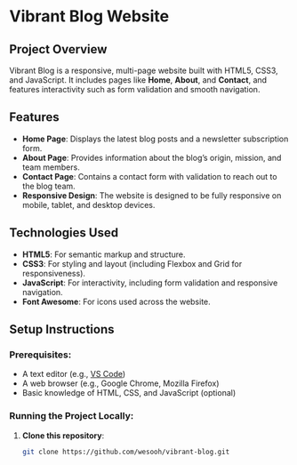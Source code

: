 # Vibrant Blog Website

## Project Overview
Vibrant Blog is a responsive, multi-page website built with HTML5, CSS3, and JavaScript. It includes pages like **Home**, **About**, and **Contact**, and features interactivity such as form validation and smooth navigation.

## Features
- **Home Page**: Displays the latest blog posts and a newsletter subscription form.
- **About Page**: Provides information about the blog’s origin, mission, and team members.
- **Contact Page**: Contains a contact form with validation to reach out to the blog team.
- **Responsive Design**: The website is designed to be fully responsive on mobile, tablet, and desktop devices.

## Technologies Used
- **HTML5**: For semantic markup and structure.
- **CSS3**: For styling and layout (including Flexbox and Grid for responsiveness).
- **JavaScript**: For interactivity, including form validation and responsive navigation.
- **Font Awesome**: For icons used across the website.

## Setup Instructions

### Prerequisites:
- A text editor (e.g., [VS Code](https://code.visualstudio.com/))
- A web browser (e.g., Google Chrome, Mozilla Firefox)
- Basic knowledge of HTML, CSS, and JavaScript (optional)

### Running the Project Locally:
1. **Clone this repository**:
   ```bash
   git clone https://github.com/wesooh/vibrant-blog.git
